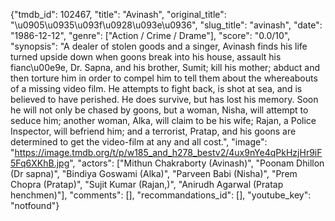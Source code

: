 {"tmdb_id": 102467, "title": "Avinash", "original_title": "\u0905\u0935\u093f\u0928\u093e\u0936", "slug_title": "avinash", "date": "1986-12-12", "genre": ["Action / Crime / Drame"], "score": "0.0/10", "synopsis": "A dealer of stolen goods and a singer, Avinash finds his life turned upside down when goons break into his house, assault his fianc\u00e9e, Dr. Sapna, and his brother, Sumit; kill his mother; abduct and then torture him in order to compel him to tell them about the whereabouts of a missing video film. He attempts to fight back, is shot at sea, and is believed to have perished. He does survive, but has lost his memory. Soon he will not only be chased by goons, but a woman, Nisha, will attempt to seduce him; another woman, Alka, will claim to be his wife; Rajan, a Police Inspector, will befriend him; and a terrorist, Pratap, and his goons are determined to get the video-film at any and all cost.", "image": "https://image.tmdb.org/t/p/w185_and_h278_bestv2/4ux9nYe4qPkHzjHr9iF5Fq6XKhB.jpg", "actors": ["Mithun Chakraborty (Avinash)", "Poonam Dhillon (Dr sapna)", "Bindiya Goswami (Alka)", "Parveen Babi (Nisha)", "Prem Chopra (Pratap)", "Sujit Kumar (Rajan,)", "Anirudh Agarwal (Pratap henchmen)"], "comments": [], "recommandations_id": [], "youtube_key": "notfound"}